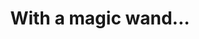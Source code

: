 ---
title: "With a magic wand..." 
published: "29-03-2022"
description: "Radio spot participation for the European School Radio Contest 2022"
tech: ["radio spot"]
image: "../images/genericPhoto.jpg"
url: "https://soundcloud.com/mitspol/with-a-magic-wand?utm_source=clipboard&utm_medium=text&utm_campaign=social_sharing"
---